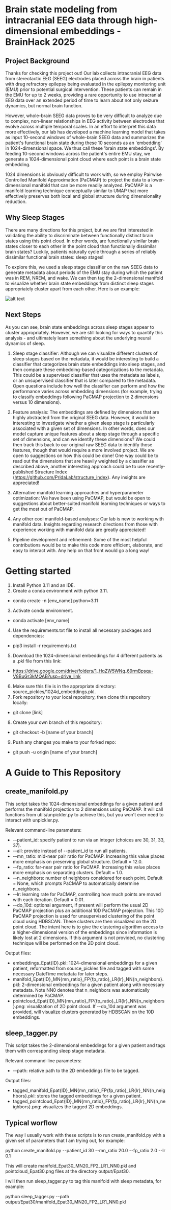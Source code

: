 # Brain state modeling from intracranial EEG data through high-dimensional embeddings  - BrainHack 2025

## Project Background

Thanks for checking this project out! Our lab collects intracranial EEG data from stereotactic EEG (SEEG) electrodes placed across the brain in patients with drug refractory epilepsy being evaluated in the epilepsy monitoring unit (EMU) prior to potential surgical intervention. These patients can remain in the EMU for up to 2 weeks, providing a rare opportunity to use intracranial EEG data over an extended period of time to learn about not only seizure dynamics, but normal brain function.

However, whole-brain SEEG data proves to be very difficult to analyze due to complex, non-linear relationships in EEG activity between electrodes that evolve across multiple temporal scales. In an effort to interpret this data more effectively, our lab has developed a machine learning model that takes as input 10-second windows of whole-brain SEEG data and summarizes the patient's functional brain state during these 10 seconds as an 'embedding' in 1024-dimensional space. We thus call these 'brain state embeddings'. By feeding 10-second windows across the patient's entire EMU stay, we generate a 1024-dimensional point cloud where each point is a brain state embedding.

1024 dimensions is obviously difficult to work with, so we employ Pairwise Controlled Manifold Approximation (PaCMAP) to project the data to a lower-dimensional manifold that can be more readily analyzed. PaCMAP is a manifold learning technique conceptually similar to UMAP that more effectively preserves both local and global structure during dimensionality reduction.

## Why Sleep Stages

There are many directions for this project, but we are first interested in validating the ability to discriminate between functionally distinct brain states using this point cloud. In other words, are functionally similar brain states closer to each other in the point cloud than functionally dissimilar brain states? Luckily, patients naturally cycle through a series of reliably dissimilar functional brain states: sleep stages!

To explore this, we used a sleep stage classifier on the raw SEEG data to generate metadata about periods of the EMU stay during which the patient was in REM, NREM, and wake. We can then tag the 2-dimensional manifold to visualize whether brain state embeddings from distinct sleep stages appropriately cluster apart from each other. Here is an example:

![alt text](image.png)

## Next Steps

As you can see, brain state embeddings across sleep stages appear to cluster appropriately. However, we are still looking for ways to quantify this analysis - and ultimately learn something about the underlying neural dynamics of sleep. 

1. Sleep stage classifier:
Although we can visualize different clusters of sleep stages based on the metadata, it would be interesting to build a classifier that categorizes brain state embeddings into sleep stages, and then compare these embedding-based categorizations to the metadata. This could be a supervised classifier that uses the metadata as labels, or an unsupervised classifier that is later compared to the metadata. Open questions include how well the classifier can perform and how the performance varies across embedding dimensions (for example, trying to classify embeddings following PaCMAP projection to 2 dimensions versus 10 dimensions).

2. Feature analysis:
The embeddings are defined by dimensions that are highly abstracted from the original SEEG data. However, it would be interesting to investigate whether a given sleep stage is particularly associated with a given set of dimensions. In other words, does our model capture unique features about a sleep stage through a specific set of dimensions, and can we identify these dimensions? We could then track this back to our original raw SEEG data to identify those features, though that would require a more involved project.
We are open to suggestions on how this could be done! One way could be to read out the dimensions that are heavily weighted by a classifier as described above, another interesting approach could be to use recently-published Structure Index (https://github.com/PridaLab/structure_index). Any insights are appreciated!

3. Alternative manifold learning approaches and hyperparameter optimization:
We have been using PaCMAP, but would be open to suggestions about better-suited manifold learning techniques or ways to get the most out of PaCMAP. 

4. Any other cool manifold-based analyses:
Our lab is new to working with manifold data. Insights regarding research directions from those with experience working with manifold data are greatly appreciated!

5. Pipeline development and refinement:
Some of the most helpful contributions would be to make this code more efficient, elaborate, and easy to interact with. Any help on that front would go a long way!


# Getting started

1) Install Python 3.11 and an IDE.
2) Create a conda environment with python 3.11.
- conda create -n [env_name] python=3.11
3) Activate conda environment.
- conda activate [env_name]
4) Use the requirements.txt file to install all necessary packages and dependencies:
- pip3 install -r requirements.txt
5) Download the 1024-dimensional embeddings for 4 different patients as a .pkl file from this link:
- https://drive.google.com/drive/folders/1_HqZW5WNq_69rmBpsqu-V8BuGr3kMQAB?usp=drive_link
6) Make sure this file is in the appropriate directory: source_pickles/1024d_embeddings.pkl.
7) Fork repository to your local repository, then clone this repository locally:
- git clone [link]
8) Create your own branch of this repository:
- git checkout -b [name of your branch]
9) Push any changes you make to your forked repo:
- git push -u origin [name of your branch]


# A Guide to This Repository

## create_manifold.py

This script takes the 1024-dimensional embeddings for a given patient and performs the manifold projection to 2 dimensions using PaCMAP. It will call functions from utils/unpickler.py to achieve this, but you won't ever need to interact with unpickler.py. 

Relevant command-line parameters:
- --patient_id: specify patient to run via an integer (choices are 30, 31, 33, 37).
- --all: provide instead of --patient_id to run all patients.
- --mn_ratio: mid-near pair ratio for PaCMAP. Increasing this value places more emphasis on preserving global structure. Default = 12.0.
- --fp_ratio: far-near pair ratio for PaCMAP. Increasing this value places more emphasis on separating clusters. Default = 1.0.
- --n_neighbors: number of neighbors considered for each point. Default = None, which prompts PaCMAP to automatically determine n_neighbors.
- --lr: learning rate for PaCMAP, controlling how much points are moved with each iteration. Default = 0.01.
- --do_10d: optional argument, if present will perform the usual 2D PaCMAP projection plus an additional 10D PaCMAP projection. This 10D PaCMAP projection is used for unsupervised clustering of the point cloud using HDBSCAN. These clusters are then visualized on the 2D point cloud. The intent here is to give the clustering algorithm access to a higher-dimensional version of the embeddings since information is likely lost at 2 dimensions. If this argument is not provided, no clustering technique will be performed on the 2D point cloud.


Output files:
- embeddings_Epat{ID}.pkl: 1024-dimensional embeddings for a given patient, reformatted from source_pickles file and tagged with some necessary DateTime metadata for later steps.
- manifold_Epat{ID}_MN{mn_ratio}_FP{fp_ratio}_LR{lr}_NN{n_neighbors}.pkl: 2-dimensional embeddings for a given patient along with necessary metadata. Note NN0 denotes that n_neighbors was automatically determined by PaCMAP.
- pointcloud_Epat{ID}_MN{mn_ratio}_FP{fp_ratio}_LR{lr}_NN{n_neighbors}.png: visualization of 2D point cloud. If --do_10d argument was provided, will visualize clusters generated by HDBSCAN on the 10D embeddings.

## sleep_tagger.py

This script takes the 2-dimensional embeddings for a given patient and tags them with corresponding sleep stage metadata.

Relevant command-line parameters:
- --path: relative path to the 2D embeddings file to be tagged.

Output files:
- tagged_manifold_Epat{ID}_MN{mn_ratio}_FP{fp_ratio}_LR{lr}_NN{n_neighbors}.pkl: stores the tagged embeddings for a given patient.
- tagged_pointcloud_Epat{ID}_MN{mn_ratio}_FP{fp_ratio}_LR{lr}_NN{n_neighbors}.png: visualizes the tagged 2D embeddings.


## Typical worflow

The way I usually work with these scripts is to run create_manifold.py with a given set of parameters that I am trying out, for example:

python create_manifold.py --patient_id 30  --mn_ratio 20.0  --fp_ratio 2.0  --lr 0.1

This will create manifold_Epat30_MN20_FP2_LR1_NN0.pkl and pointcloud_Epat30.png files at the directory output/Epat30.

I will then run sleep_tagger.py to tag this manifold with sleep metadata, for example:

python sleep_tagger.py --path output/Epat30/manifold_Epat30_MN20_FP2_LR1_NN0.pkl

